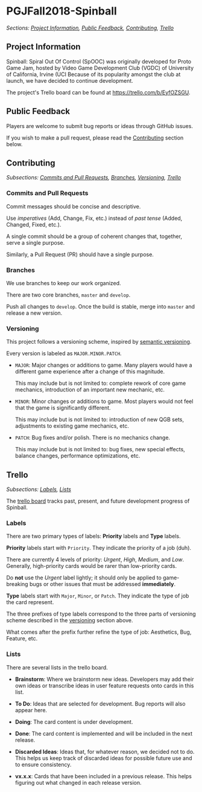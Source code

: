# PGJFall2018-Spinball

*Sections:
[Project Information](#project-information),
[Public Feedback](#public-feedback),
[Contributing](#contributing),
[Trello](#trello)*

## Project Information

Spinball: Spiral Out Of Control (SpOOC) was originally developed for Proto Game Jam, hosted by Video Game Development Club (VGDC) of University of California, Irvine (UCI
Because of its popularity amongst the club at launch, we have decided to continue development.

The project's Trello board can be found at https://trello.com/b/EyfOZSGU.

## Public Feedback

Players are welcome to submit bug reports or ideas through GitHub issues.

If you wish to make a pull request, please read the [Contributing](#contributing) section below.

## Contributing

*Subsections:
[Commits and Pull Requests](#commits-and-pull-requests),
[Branches](#branches),
[Versioning](#versioning),
[Trello](#trello)*

### Commits and Pull Requests

Commit messages should be concise and descriptive.

Use *imperatives* (Add, Change, Fix, etc.) instead of *past tense* (Added, Changed, Fixed, etc.).

A single commit should be a group of coherent changes that, together, serve a single purpose.

Similarly, a Pull Request (PR) should have a single purpose.

### Branches

We use branches to keep our work organized.

There are two core branches, `master` and `develop`.

Push all changes to `develop`. Once the build is stable, merge into `master` and release a new version.

### Versioning

This project follows a versioning scheme, inspired by [semantic versioning](https://semver.org/).

Every version is labeled as `MAJOR.MINOR.PATCH`.
- `MAJOR`: Major changes or additions to game. Many players would have a different game experience after a change of this magnitude.
  
  This may include but is not limited to: complete rework of core game mechanics, introduction of an important new mechanic, etc.
  
- `MINOR`: Minor changes or additions to game. Most players would not feel that the game is significantly different.
  
  This may include but is not limited to: introduction of new QGB sets, adjustments to existing game mechanics, etc.
  
- `PATCH`: Bug fixes and/or polish. There is no mechanics change.

  This may include but is not limited to: bug fixes, new special effects, balance changes, performance optimizations, etc.

## Trello

*Subsections:
[Labels](#labels),
[Lists](#lists)*

The [trello board](https://trello.com/b/EyfOZSGU) tracks past, present, and future development progress of Spinball.

### Labels

There are two primary types of labels: **Priority** labels and **Type** labels.

**Priority** labels start with `Priority`. They indicate the priority of a job (duh). 

There are currently 4 levels of priority: *Urgent*, *High*, *Medium*, and *Low*. Generally, high-priority cards would be rarer than low-priority cards.

Do **not** use the *Urgent* label lightly; it should only be applied to game-breaking bugs or other issues that must be addressed **immediately**.

**Type** labels start with `Major`, `Minor`, or `Patch`. They indicate the type of job the card represent.

The three prefixes of type labels correspond to the three parts of versioning scheme described in the [versioning](#versioning) section above. 

What comes after the prefix further refine the type of job: Aesthetics, Bug, Feature, etc.

### Lists

There are several lists in the trello board.

- **Brainstorm**: Where we brainstorm new ideas. Developers may add their own ideas or transcribe ideas in user feature requests onto cards in this list.

- **To Do**: Ideas that are selected for development. Bug reports will also appear here.

- **Doing**: The card content is under development.

- **Done**: The card content is implemented and will be included in the next release.

- **Discarded Ideas**: Ideas that, for whatever reason, we decided not to do. This helps us keep track of discarded ideas for possible future use and to ensure consistency.

- **vx.x.x**: Cards that have been included in a previous release. This helps figuring out what changed in each release version.
